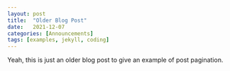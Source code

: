 ```yaml
---
layout: post
title:  "Older Blog Post"
date:   2021-12-07
categories: [Announcements]
tags: [examples, jekyll, coding]
---
```


Yeah, this is just an older blog post to give an example of post pagination.
